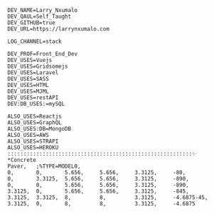 
    DEV_NAME=Larry_Nxumalo
    DEV_QAUL=Self_Taught
    DEV_GITHUB=true
    DEV_URL=https://larrynxumalo.com

    LOG_CHANNEL=stack

    DEV_PROF=Front_End_Dev
    DEV_USES=Vuejs
    DEV_USES=Gridsomejs
    DEV_USES=Laravel
    DEV_USES=SASS
    DEV_USES=HTML
    DEV_USES=MJML
    DEV_USES=restAPI
    DEV:DB_USES:=mySQL
    
    ALSO_USES=Reactjs
    ALSO_USES=GraphQL
    ALSO_USES:DB=MongoDB
    ALSO_USES=AWS
    ALSO_USES=STRAPI
    ALSO_USES=HEROKU
    ::::::::::::::::::::::::::::::::::::::::::::::::::::::::::✨
    *Concrete
    Paver,   ;%TYPE=MODEL0,
    0,       0,       5.656,     5.656,     3.3125,     -80,
    0,       3.3125,  5.656,     5.656,     3.3125,     -890,
    0,       0,       5.656,     5.656,     3.3125,     -890,
    3.3125,  0,       5.656,     5.656,     3.3125,     -845,
    3.3125,  3.3125,  8,         8,         3.3125,     -4.6875-45,
    3.3125,  0,       8,         8,         3.3125,     -4.6875
    

   
